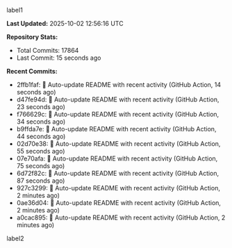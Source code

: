 
label1 
<!-- ACTIVITY_START -->
**Last Updated:** 2025-10-02 12:56:16 UTC

**Repository Stats:**
- Total Commits: 17864
- Last Commit: 15 seconds ago

**Recent Commits:**
- 2ffb1faf: 🤖 Auto-update README with recent activity (GitHub Action, 14 seconds ago)
- d47fe94d: 🤖 Auto-update README with recent activity (GitHub Action, 23 seconds ago)
- f766629c: 🤖 Auto-update README with recent activity (GitHub Action, 34 seconds ago)
- b9ffda7e: 🤖 Auto-update README with recent activity (GitHub Action, 44 seconds ago)
- 02d70e38: 🤖 Auto-update README with recent activity (GitHub Action, 55 seconds ago)
- 07e70afa: 🤖 Auto-update README with recent activity (GitHub Action, 75 seconds ago)
- 6d72f82c: 🤖 Auto-update README with recent activity (GitHub Action, 87 seconds ago)
- 927c3299: 🤖 Auto-update README with recent activity (GitHub Action, 2 minutes ago)
- 0ae36d04: 🤖 Auto-update README with recent activity (GitHub Action, 2 minutes ago)
- a0cac895: 🤖 Auto-update README with recent activity (GitHub Action, 2 minutes ago)
<!-- ACTIVITY_END -->

label2
